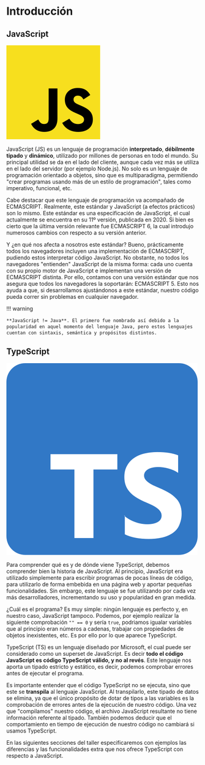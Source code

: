 # Introducción

## JavaScript

![JavaScript](images/introduccion/javascript.png)

JavaScript (JS) es un lenguaje de programación **interpretado**, **débilmente tipado** y **dinámico**, utilizado por millones de personas en todo el mundo. Su principal utilidad se da en el lado del cliente, aunque cada vez más se utiliza en el lado del servidor (por ejemplo Node.js). No solo es un lenguaje de programación orientado a objetos, sino que es multiparadigma, permitiendo "crear programas usando más de un estilo de programación", tales como imperativo, funcional, etc.

Cabe destacar que este lenguaje de programación va acompañado de ECMASCRIPT. Realmente, este estándar y JavaScript (a efectos prácticos) son lo mismo. Este estándar es una especificación de JavaScript, el cual actualmente se encuentra en su 11º versión, publicada en 2020. Si bien es cierto que la última versión relevante fue ECMASCRIPT 6, la cual introdujo numerosos cambios con respecto a su versión anterior.

Y ¿en qué nos afecta a nosotros este estándar? Bueno, prácticamente todos los navegadores incluyen una implementación de ECMASCRIPT, pudiendo estos interpretar código JavaScript. No obstante, no todos los navegadores "entienden" JavaScript de la misma forma: cada uno cuenta con su propio motor de JavaScript e implementan una versión de ECMASCRIPT distinta. Por ello, contamos con una versión estándar que nos asegura que todos los navegadores la soportarán: ECMASCRIPT 5. Esto nos ayuda a que, si desarrollamos ajustándonos a este estándar, nuestro código pueda correr sin problemas en cualquier navegador.

!!! warning

    **JavaScript != Java**. El primero fue nombrado así debido a la popularidad en aquel momento del lenguaje Java, pero estos lenguajes cuentan con sintaxis, semántica y propósitos distintos.

## TypeScript

![TypeScript](images/introduccion/typescript.svg)

Para comprender qué es y de dónde viene TypeScript, debemos comprender bien la historia de JavaScript. Al principio, JavaScript era utilizado simplemente para escribir programas de pocas líneas de código, para utilizarlo de forma embebida en una página web y aportar pequeñas funcionalidades. Sin embargo, este lenguaje se fue utilizando por cada vez más desarrolladores, incrementando su uso y popularidad en gran medida.

¿Cuál es el programa? Es muy simple: ningún lenguaje es perfecto y, en nuestro caso, JavaScript tampoco. Podemos, por ejemplo realizar la siguiente comprobación `"" == 0` y sería `true`, podriamos igualar variables que al principio eran números a cadenas, trabajar con propiedades de objetos inexistentes, etc. Es por ello por lo que aparece TypeScript.

TypeScript (TS) es un lenguaje diseñado por Microsoft, el cual puede ser considerado como un superset de JavaScript. Es decir **todo el código JavaScript es código TypeScript válido, y no al revés**. Este lenguaje nos aporta un tipado estricto y estático, es decir, podemos comprobar errores antes de ejecutar el programa.

Es importante entender que el código TypeScript no se ejecuta, sino que este se **transpila** al lenguaje JavaScript. Al transpilarlo, este tipado de datos se elimina, ya que el único propósito de dotar de tipos a las variables es la comprobación de errores antes de la ejecución de nuestro código. Una vez que "compilamos" nuestro código, el archivo JavaScript resultante no tiene información referente al tipado. También podemos deducir que el comportamiento en tiempo de ejecución de nuestro código no cambiará si usamos TypeScript.

En las siguientes secciones del taller especificaremos con ejemplos las diferencias y las funcionalidades extra que nos ofrece TypeScript con respecto a JavaScript.
